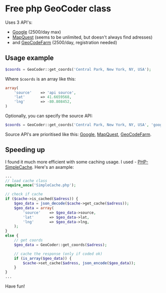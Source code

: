 Free php GeoCoder class
========

Uses 3 API's: 
- [Google](https://developers.google.com/maps/documentation/geocoding/) (2500/day max) 
- [MapQuest](http://developer.mapquest.com/web/products/open/geocoding-service) (seems to be unlimited, but doesn't always find adresses)
- and [GeoCodeFarm](http://www.geocodefarm.com/geocoding-dashboard.php?reg=1) (2500/day, registration needed)


Usage example
--------------------
```php
$coords = GeoCoder::get_coords('Central Park, New York, NY, USA');
```
    
Where `$coords` is an array like this:

```php
array(
    'source'    => 'api source',
    'lat'		=> 41.6659568,
    'lng'		=> -80.808452,
)
```
    
Optionally, you can specify the source API:
```php
$coords = GeoCoder::get_coords('Central Park, New York, NY, USA', 'google');
```
    
Source API's are prioritised like this: [Google](https://developers.google.com/maps/documentation/geocoding/), [MapQuest](http://developer.mapquest.com/web/products/open/geocoding-service), [GeoCodeFarm](http://www.geocodefarm.com/geocoding-dashboard.php?reg=1).

Speeding up
--------------------

I found it much more efficient with some caching usage. I used - [PHP-SimpleCache](https://github.com/gilbitron/PHP-SimpleCache).
Here's an axample:

```php
...
// load cache class
require_once('SimpleCache.php');

// check if cache
if ($cache->is_cached($adress)) {
	$geo_data = json_decode($cache->get_cache($adress));
	$geo_data = array(
		'source'	=> $geo_data->source,
		'lat'		=> $geo_data->lat,
		'lng'		=> $geo_data->lng,
	);
}
else {
	// get coords
	$geo_data = GeoCoder::get_coords($adress);

	// cache the response (only if coded ok)
	if (is_array($geo_data)) {
		$cache->set_cache($adress, json_encode($geo_data));
	}
}
...

```


Have fun!
